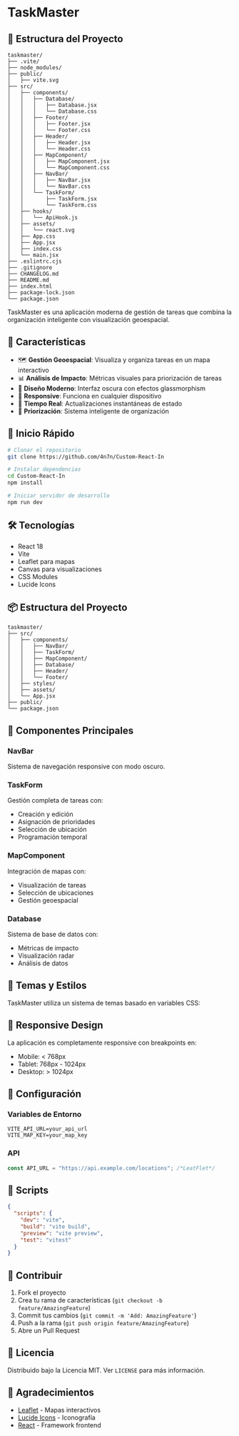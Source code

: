 # TaskMaster

## 📂 Estructura del Proyecto

```
taskmaster/
├── .vite/
├── node_modules/
├── public/
│   ├── vite.svg
├── src/
│   ├── components/
│   │   ├── Database/
│   │   │   ├── Database.jsx
│   │   │   └── Database.css
│   │   ├── Footer/
│   │   │   ├── Footer.jsx
│   │   │   └── Footer.css
│   │   ├── Header/
│   │   │   ├── Header.jsx
│   │   │   └── Header.css
│   │   ├── MapComponent/
│   │   │   ├── MapComponent.jsx
│   │   │   └── MapComponent.css
│   │   ├── NavBar/
│   │   │   ├── NavBar.jsx
│   │   │   └── NavBar.css
│   │   └── TaskForm/
│   │       ├── TaskForm.jsx
│   │       └── TaskForm.css
│   ├── hooks/
│   │   └── ApiHook.js
│   ├── assets/
│   │   └── react.svg
│   ├── App.css
│   ├── App.jsx
│   ├── index.css
│   └── main.jsx
├── .eslintrc.cjs
├── .gitignore
├── CHANGELOG.md
├── README.md
├── index.html
├── package-lock.json
└── package.json
```

TaskMaster es una aplicación moderna de gestión de tareas que combina la organización inteligente con visualización geoespacial.

## 🌟 Características

- 🗺️ **Gestión Geoespacial**: Visualiza y organiza tareas en un mapa interactivo
- 📊 **Análisis de Impacto**: Métricas visuales para priorización de tareas
- 🎨 **Diseño Moderno**: Interfaz oscura con efectos glassmorphism
- 📱 **Responsive**: Funciona en cualquier dispositivo
- 🔄 **Tiempo Real**: Actualizaciones instantáneas de estado
- 🎯 **Priorización**: Sistema inteligente de organización

## 🚀 Inicio Rápido

```bash
# Clonar el repositorio
git clone https://github.com/4n7n/Custom-React-In

# Instalar dependencias
cd Custom-React-In
npm install

# Iniciar servidor de desarrollo
npm run dev
```

## 🛠️ Tecnologías

- React 18
- Vite
- Leaflet para mapas
- Canvas para visualizaciones
- CSS Modules
- Lucide Icons

## 📦 Estructura del Proyecto

```
taskmaster/
├── src/
│   ├── components/
│   │   ├── NavBar/
│   │   ├── TaskForm/
│   │   ├── MapComponent/
│   │   ├── Database/
│   │   ├── Header/
│   │   └── Footer/
│   ├── styles/
│   ├── assets/
│   └── App.jsx
├── public/
└── package.json
```

## 🎯 Componentes Principales

### NavBar
Sistema de navegación responsive con modo oscuro.

### TaskForm
Gestión completa de tareas con:
- Creación y edición
- Asignación de prioridades
- Selección de ubicación
- Programación temporal

### MapComponent
Integración de mapas con:
- Visualización de tareas
- Selección de ubicaciones
- Gestión geoespacial

### Database
Sistema de base de datos con:
- Métricas de impacto
- Visualización radar
- Análisis de datos

## 🎨 Temas y Estilos

TaskMaster utiliza un sistema de temas basado en variables CSS:

## 📱 Responsive Design

La aplicación es completamente responsive con breakpoints en:
- Mobile: < 768px
- Tablet: 768px - 1024px
- Desktop: > 1024px

## 🔧 Configuración

### Variables de Entorno
```env
VITE_API_URL=your_api_url
VITE_MAP_KEY=your_map_key
```

### API
```javascript
const API_URL = "https://api.example.com/locations"; /*LeatFlet*/
```

## 📄 Scripts

```json
{
  "scripts": {
    "dev": "vite",
    "build": "vite build",
    "preview": "vite preview",
    "test": "vitest"
  }
}
```

## 🤝 Contribuir

1. Fork el proyecto
2. Crea tu rama de características (`git checkout -b feature/AmazingFeature`)
3. Commit tus cambios (`git commit -m 'Add: AmazingFeature'`)
4. Push a la rama (`git push origin feature/AmazingFeature`)
5. Abre un Pull Request

## 📝 Licencia

Distribuido bajo la Licencia MIT. Ver `LICENSE` para más información.

## 🙏 Agradecimientos

- [Leaflet](https://leafletjs.com/) - Mapas interactivos
- [Lucide Icons](https://lucide.dev/) - Iconografía
- [React](https://reactjs.org/) - Framework frontend